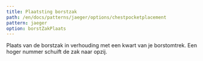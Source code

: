 ```yaml
---
title: Plaatsting borstzak
path: /en/docs/patterns/jaeger/options/chestpocketplacement
pattern: jaeger
option: borstZakPlaats
---
```


Plaats van de borstzak in verhouding met een kwart van je borstomtrek. Een hoger nummer schuift de zak naar opzij.
